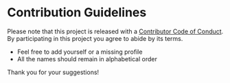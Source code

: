 # Contribution Guidelines

Please note that this project is released with a
[Contributor Code of Conduct](code-of-conduct.md). By participating in this project you agree to abide by its terms.

- Feel free to add yourself or a missing profile
- All the names should remain in alphabetical order

Thank you for your suggestions!
